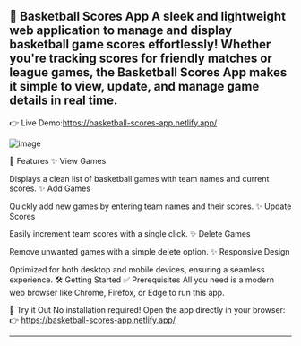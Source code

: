 🏀 Basketball Scores App
A sleek and lightweight web application to manage and display basketball game scores effortlessly! Whether you're tracking scores for friendly matches or league games, the Basketball Scores App makes it simple to view, update, and manage game details in real time.
---
👉 Live Demo:https://basketball-scores-app.netlify.app/

![image](https://github.com/user-attachments/assets/0ad2bf5d-34f9-4b88-b2fc-8e171ca38c34)

🚀 Features
✨ View Games

Displays a clean list of basketball games with team names and current scores.
✨ Add Games

Quickly add new games by entering team names and their scores.
✨ Update Scores

Easily increment team scores with a single click.
✨ Delete Games

Remove unwanted games with a simple delete option.
✨ Responsive Design

Optimized for both desktop and mobile devices, ensuring a seamless experience.
🛠 Getting Started
✅ Prerequisites
All you need is a modern web browser like Chrome, Firefox, or Edge to run this app.

🌟 Try it Out
No installation required! Open the app directly in your browser:
👉 https://basketball-scores-app.netlify.app/




---

